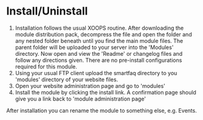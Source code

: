 # Install/Uninstall

1. Installation follows the usual XOOPS routine. After downloading the module distribution pack, decompress the file and open the folder and any nested folder beneath until you find the main module files. The parent folder will be uploaded to your server into the 'Modules' directory. Now open and view the 'Readme' or changelog files and follow any directions given. There are no pre-install configurations required for this module.   
2. Using your usual FTP client upload the smartfaq directory to you 'modules' directory of your website files.   
3. Open your website administration page and go to 'modules'   
4. Install the module by clicking the install link. A confirmation page should give you a link back to 'module administration page'

After installation you can rename the module to something else, e.g. Events.

